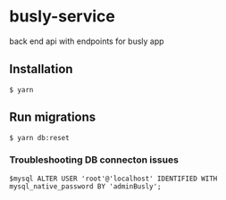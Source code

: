 # busly-service
back end api with endpoints for busly app

## Installation

    $ yarn

## Run migrations

    $ yarn db:reset

### Troubleshooting DB connecton issues

    $mysql ALTER USER 'root'@'localhost' IDENTIFIED WITH mysql_native_password BY 'adminBusly';

